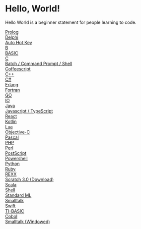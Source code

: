 # Hello, World!

Hello World is a beginner statement for people learning to code.

[Prolog](https://raw.githubusercontent.com/fox-tech0/Hello.World/main/Hello-World.pro)<br>
[Delphi](https://raw.githubusercontent.com/fox-tech0/Hello.World/main/HelloWorld.adt)<br>
[Auto Hot Key](https://raw.githubusercontent.com/fox-tech0/Hello.World/main/HelloWorld.ahk)<br>
[B](https://raw.githubusercontent.com/fox-tech0/Hello.World/main/HelloWorld.b)<br>
[BASIC](https://raw.githubusercontent.com/fox-tech0/Hello.World/main/HelloWorld.bas)<br>
[C](https://raw.githubusercontent.com/fox-tech0/Hello.World/main/HelloWorld.c)<br>
[Batch / Command Prompt / Shell](https://raw.githubusercontent.com/fox-tech0/Hello.World/main/HelloWorld.cmd)<br>
[Coffeescript](https://raw.githubusercontent.com/fox-tech0/Hello.World/main/HelloWorld.coffee)<br>
[C++](https://raw.githubusercontent.com/fox-tech0/Hello.World/main/HelloWorld.cpp)<br>
[C#](https://raw.githubusercontent.com/fox-tech0/Hello.World/main/HelloWorld.cs)<br>
[Erlang](https://raw.githubusercontent.com/fox-tech0/Hello.World/main/HelloWorld.erl)<br>
[Fortran](https://raw.githubusercontent.com/fox-tech0/Hello.World/main/HelloWorld.f90)<br>
[GO](https://raw.githubusercontent.com/fox-tech0/Hello.World/main/HelloWorld.go)<br>
[IO](https://raw.githubusercontent.com/fox-tech0/Hello.World/main/HelloWorld.io)<br>
[Java](https://raw.githubusercontent.com/fox-tech0/Hello.World/main/HelloWorld.java)<br>
[Javascript / TypeScript](https://raw.githubusercontent.com/fox-tech0/Hello.World/main/HelloWorld.js)<br>
[React](https://raw.githubusercontent.com/fox-tech0/Hello.World/main/HelloWorld.jsx)<br>
[Kotlin](https://raw.githubusercontent.com/fox-tech0/Hello.World/main/HelloWorld.kt)<br>
[Lua](https://raw.githubusercontent.com/fox-tech0/Hello.World/main/HelloWorld.lua)<br>
[Objective-C](https://raw.githubusercontent.com/fox-tech0/Hello.World/main/HelloWorld.m)<br>
[Pascal](https://raw.githubusercontent.com/fox-tech0/Hello.World/main/HelloWorld.pas)<br>
[PHP](https://raw.githubusercontent.com/fox-tech0/Hello.World/main/HelloWorld.php)<br>
[Perl](https://raw.githubusercontent.com/fox-tech0/Hello.World/main/HelloWorld.pl)<br>
[PostScript](https://raw.githubusercontent.com/fox-tech0/Hello.World/main/HelloWorld.ps)<br>
[Powershell](https://raw.githubusercontent.com/fox-tech0/Hello.World/main/HelloWorld.ps1)<br>
[Python](https://raw.githubusercontent.com/fox-tech0/Hello.World/main/HelloWorld.py)<br>
[Ruby](https://raw.githubusercontent.com/fox-tech0/Hello.World/main/HelloWorld.rb)<br>
[REXX](https://raw.githubusercontent.com/fox-tech0/Hello.World/main/HelloWorld.rexx)<br>
[Scratch 3.0 (Download)](https://github.com/fox-tech0/Hello.World/raw/main/HelloWorld.sb3)<br>
[Scala](https://raw.githubusercontent.com/fox-tech0/Hello.World/main/HelloWorld.scala)<br>
[Shell](https://raw.githubusercontent.com/fox-tech0/Hello.World/main/HelloWorld.sh)<br>
[Standard ML](https://raw.githubusercontent.com/fox-tech0/Hello.World/main/HelloWorld.sml)<br>
[Smalltalk](https://raw.githubusercontent.com/fox-tech0/Hello.World/main/HelloWorld.st)<br>
[Swift](https://raw.githubusercontent.com/fox-tech0/Hello.World/main/HelloWorld.swift)<br>
[TI-BASIC](https://raw.githubusercontent.com/fox-tech0/Hello.World/main/HelloWorld.ti)<br>
[Cobol](https://raw.githubusercontent.com/fox-tech0/Hello.World/main/HelloWorld.cbl)<br>
[Smalltalk (Windowed)](https://raw.githubusercontent.com/fox-tech0/Hello.World/main/HelloWorld.window.st)<br>

